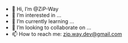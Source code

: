 - 👋 Hi, I’m @ZiP-Way
- 👀 I’m interested in ...
- 🌱 I’m currently learning ...
- 💞️ I’m looking to collaborate on ...
- 📫 How to reach me: zip.way.dev@gmail.com
<!---
ZiP-Way/ZiP-Way is a ✨ special ✨ repository because its `README.md` (this file) appears on your GitHub profile.
You can click the Preview link to take a look at your changes.
--->
